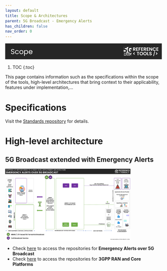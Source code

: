 ```yaml
---
layout: default
title: Scope & Architectures
parent: 5G Broadcast - Emergency Alerts
has_children: false
nav_order: 0
---
```


<img src="../../assets/images/Banner_Scope.png" /> 

1. TOC
{:toc}

This page contains information such as the specifications within the scope of the tools, high-level architectures that bring context to their applicability, features under implementation,...

# Specifications
Visit the [Standards repository](https://5g-mag.github.io/Standards/) for details.

# High-level architecture

## 5G Broadcast extended with Emergency Alerts

<img src="../../assets/images/projects/ew_diagram.png" style="width: 80%">

 * Check [here](./repositories.html) to access the repositories for **Emergency Alerts over 5G Broadcast**
 * Check [here](../3gpp-ran-and-core-platforms/repositories.html) to access the repositories for **3GPP RAN and Core Platforms**
